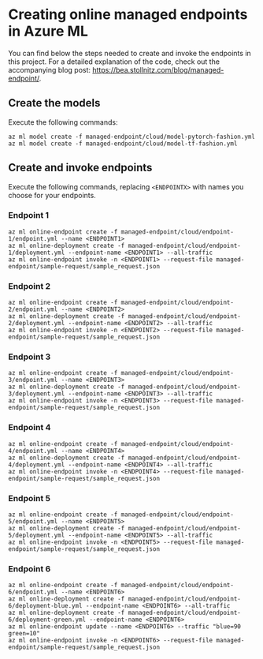 # Creating online managed endpoints in Azure ML

You can find below the steps needed to create and invoke the endpoints in this project.
For a detailed explanation of the code, check out the accompanying blog post: https://bea.stollnitz.com/blog/managed-endpoint/.

## Create the models

Execute the following commands:

```
az ml model create -f managed-endpoint/cloud/model-pytorch-fashion.yml
az ml model create -f managed-endpoint/cloud/model-tf-fashion.yml
```

## Create and invoke endpoints

Execute the following commands, replacing `<ENDPOINTX>` with names you choose for your endpoints.

### Endpoint 1

```
az ml online-endpoint create -f managed-endpoint/cloud/endpoint-1/endpoint.yml --name <ENDPOINT1>
az ml online-deployment create -f managed-endpoint/cloud/endpoint-1/deployment.yml --endpoint-name <ENDPOINT1> --all-traffic
az ml online-endpoint invoke -n <ENDPOINT1> --request-file managed-endpoint/sample-request/sample_request.json
```


### Endpoint 2

```
az ml online-endpoint create -f managed-endpoint/cloud/endpoint-2/endpoint.yml --name <ENDPOINT2>
az ml online-deployment create -f managed-endpoint/cloud/endpoint-2/deployment.yml --endpoint-name <ENDPOINT2> --all-traffic
az ml online-endpoint invoke -n <ENDPOINT2> --request-file managed-endpoint/sample-request/sample_request.json
```


### Endpoint 3

```
az ml online-endpoint create -f managed-endpoint/cloud/endpoint-3/endpoint.yml --name <ENDPOINT3>
az ml online-deployment create -f managed-endpoint/cloud/endpoint-3/deployment.yml --endpoint-name <ENDPOINT3> --all-traffic
az ml online-endpoint invoke -n <ENDPOINT3> --request-file managed-endpoint/sample-request/sample_request.json
```


### Endpoint 4

```
az ml online-endpoint create -f managed-endpoint/cloud/endpoint-4/endpoint.yml --name <ENDPOINT4>
az ml online-deployment create -f managed-endpoint/cloud/endpoint-4/deployment.yml --endpoint-name <ENDPOINT4> --all-traffic
az ml online-endpoint invoke -n <ENDPOINT4> --request-file managed-endpoint/sample-request/sample_request.json
```


### Endpoint 5

```
az ml online-endpoint create -f managed-endpoint/cloud/endpoint-5/endpoint.yml --name <ENDPOINT5>
az ml online-deployment create -f managed-endpoint/cloud/endpoint-5/deployment.yml --endpoint-name <ENDPOINT5> --all-traffic
az ml online-endpoint invoke -n <ENDPOINT5> --request-file managed-endpoint/sample-request/sample_request.json
```


### Endpoint 6

```
az ml online-endpoint create -f managed-endpoint/cloud/endpoint-6/endpoint.yml --name <ENDPOINT6>
az ml online-deployment create -f managed-endpoint/cloud/endpoint-6/deployment-blue.yml --endpoint-name <ENDPOINT6> --all-traffic
az ml online-deployment create -f managed-endpoint/cloud/endpoint-6/deployment-green.yml --endpoint-name <ENDPOINT6>
az ml online-endpoint update --name <ENDPOINT6> --traffic "blue=90 green=10"
az ml online-endpoint invoke -n <ENDPOINT6> --request-file managed-endpoint/sample-request/sample_request.json
```
